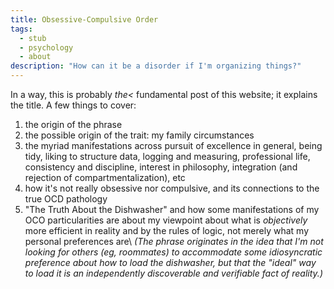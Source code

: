 ```yaml
---
title: Obsessive-Compulsive Order
tags:
  - stub
  - psychology
  - about
description: "How can it be a disorder if I'm organizing things?"
---
```


In a way, this is probably _the<_ fundamental post of this website; it explains the title. A few things to cover:

1. the origin of the phrase
2. the possible origin of the trait: my family circumstances
3. the myriad manifestations across pursuit of excellence in general, being tidy, liking to structure data, logging and measuring, professional life, consistency and discipline, interest in philosophy, integration (and rejection of compartmentalization), etc
4. how it's not really obsessive nor compulsive, and its connections to the true OCD pathology
5. "The Truth About the Dishwasher" and how some manifestations of my OCO particularities are about my viewpoint about what is _objectively_ more efficient in reality and by the rules of logic, not merely what my personal preferences are\\
_(The phrase originates in the idea that I'm not looking for others (eg, roommates) to accommodate some idiosyncratic preference about how to load the dishwasher, but that the "ideal" way to load it is an independently discoverable and verifiable fact of reality.)_
